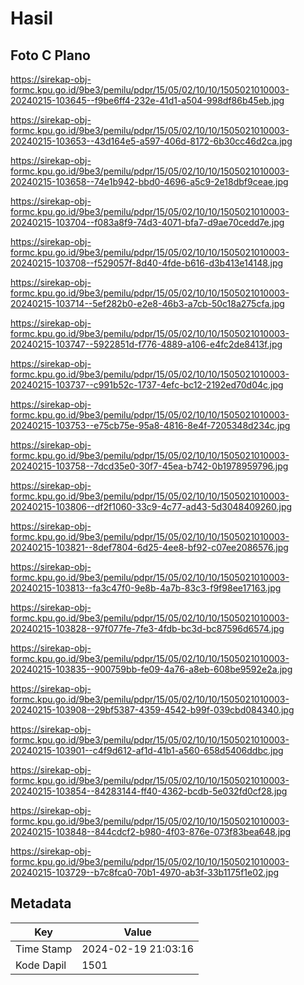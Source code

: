 # Hasil

## Foto C Plano

https://sirekap-obj-formc.kpu.go.id/9be3/pemilu/pdpr/15/05/02/10/10/1505021010003-20240215-103645--f9be6ff4-232e-41d1-a504-998df86b45eb.jpg

https://sirekap-obj-formc.kpu.go.id/9be3/pemilu/pdpr/15/05/02/10/10/1505021010003-20240215-103653--43d164e5-a597-406d-8172-6b30cc46d2ca.jpg

https://sirekap-obj-formc.kpu.go.id/9be3/pemilu/pdpr/15/05/02/10/10/1505021010003-20240215-103658--74e1b942-bbd0-4696-a5c9-2e18dbf9ceae.jpg

https://sirekap-obj-formc.kpu.go.id/9be3/pemilu/pdpr/15/05/02/10/10/1505021010003-20240215-103704--f083a8f9-74d3-4071-bfa7-d9ae70cedd7e.jpg

https://sirekap-obj-formc.kpu.go.id/9be3/pemilu/pdpr/15/05/02/10/10/1505021010003-20240215-103708--f529057f-8d40-4fde-b616-d3b413e14148.jpg

https://sirekap-obj-formc.kpu.go.id/9be3/pemilu/pdpr/15/05/02/10/10/1505021010003-20240215-103714--5ef282b0-e2e8-46b3-a7cb-50c18a275cfa.jpg

https://sirekap-obj-formc.kpu.go.id/9be3/pemilu/pdpr/15/05/02/10/10/1505021010003-20240215-103747--5922851d-f776-4889-a106-e4fc2de8413f.jpg

https://sirekap-obj-formc.kpu.go.id/9be3/pemilu/pdpr/15/05/02/10/10/1505021010003-20240215-103737--c991b52c-1737-4efc-bc12-2192ed70d04c.jpg

https://sirekap-obj-formc.kpu.go.id/9be3/pemilu/pdpr/15/05/02/10/10/1505021010003-20240215-103753--e75cb75e-95a8-4816-8e4f-7205348d234c.jpg

https://sirekap-obj-formc.kpu.go.id/9be3/pemilu/pdpr/15/05/02/10/10/1505021010003-20240215-103758--7dcd35e0-30f7-45ea-b742-0b1978959796.jpg

https://sirekap-obj-formc.kpu.go.id/9be3/pemilu/pdpr/15/05/02/10/10/1505021010003-20240215-103806--df2f1060-33c9-4c77-ad43-5d3048409260.jpg

https://sirekap-obj-formc.kpu.go.id/9be3/pemilu/pdpr/15/05/02/10/10/1505021010003-20240215-103821--8def7804-6d25-4ee8-bf92-c07ee2086576.jpg

https://sirekap-obj-formc.kpu.go.id/9be3/pemilu/pdpr/15/05/02/10/10/1505021010003-20240215-103813--fa3c47f0-9e8b-4a7b-83c3-f9f98ee17163.jpg

https://sirekap-obj-formc.kpu.go.id/9be3/pemilu/pdpr/15/05/02/10/10/1505021010003-20240215-103828--97f077fe-7fe3-4fdb-bc3d-bc87596d6574.jpg

https://sirekap-obj-formc.kpu.go.id/9be3/pemilu/pdpr/15/05/02/10/10/1505021010003-20240215-103835--900759bb-fe09-4a76-a8eb-608be9592e2a.jpg

https://sirekap-obj-formc.kpu.go.id/9be3/pemilu/pdpr/15/05/02/10/10/1505021010003-20240215-103908--29bf5387-4359-4542-b99f-039cbd084340.jpg

https://sirekap-obj-formc.kpu.go.id/9be3/pemilu/pdpr/15/05/02/10/10/1505021010003-20240215-103901--c4f9d612-af1d-41b1-a560-658d5406ddbc.jpg

https://sirekap-obj-formc.kpu.go.id/9be3/pemilu/pdpr/15/05/02/10/10/1505021010003-20240215-103854--84283144-ff40-4362-bcdb-5e032fd0cf28.jpg

https://sirekap-obj-formc.kpu.go.id/9be3/pemilu/pdpr/15/05/02/10/10/1505021010003-20240215-103848--844cdcf2-b980-4f03-876e-073f83bea648.jpg

https://sirekap-obj-formc.kpu.go.id/9be3/pemilu/pdpr/15/05/02/10/10/1505021010003-20240215-103729--b7c8fca0-70b1-4970-ab3f-33b1175f1e02.jpg


## Metadata

| Key        | Value               |
| ---------- | ------------------- |
| Time Stamp | 2024-02-19 21:03:16 |
| Kode Dapil | 1501                |



